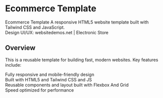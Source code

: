 # Ecommerce Template

Ecommerce Template A responsive HTML5 website template built with Tailwind CSS and JavaScript. \
Design UI/UX: websitedemos.net   |   Electronic Store

## Overview

This is a reusable template for building fast, modern websites. Key features include:

Fully responsive and mobile-friendly design \
Built with HTML5 and Tailwind CSS and JS \
Reusable components and layout built with Flexbox And Grid \
Speed optimized for performance

